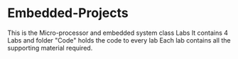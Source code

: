 # Embedded-Projects
This is the Micro-processor and embedded system class Labs
It contains 4 Labs and folder "Code" holds the code to every lab
Each lab contains all the supporting material required. 
